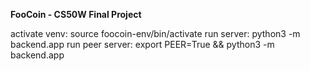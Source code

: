 **FooCoin - CS50W Final Project**

activate venv: source foocoin-env/bin/activate
run server: python3 -m backend.app
run peer server: export PEER=True && python3 -m backend.app
